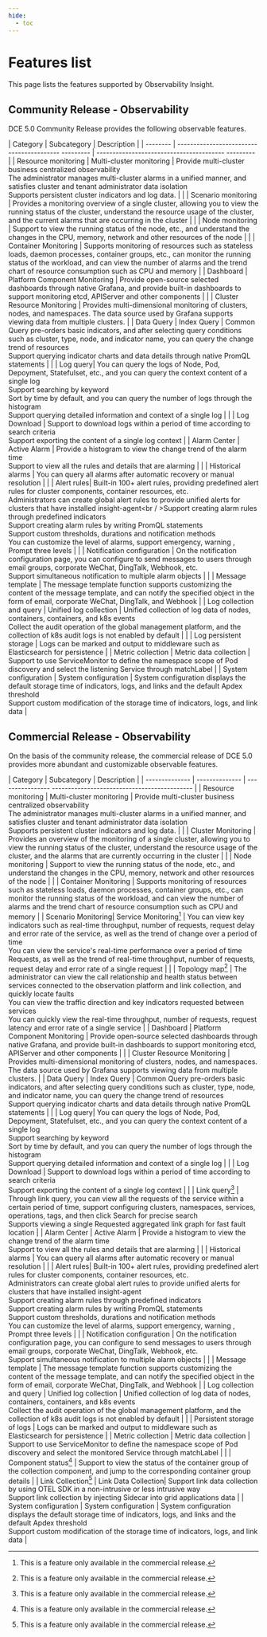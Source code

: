 ```yaml
---
hide:
  - toc
---
```


# Features list

This page lists the features supported by Observability Insight.

## Community Release - Observability

DCE 5.0 Community Release provides the following observable features.

| Category | Subcategory | Description |
| -------- | ----------------------------------------- --------- | ---------------------------------------- --------- |
| Resource monitoring | Multi-cluster monitoring | Provide multi-cluster business centralized observability<br />The administrator manages multi-cluster alarms in a unified manner, and satisfies cluster and tenant administrator data isolation<br />Supports persistent cluster indicators and log data. |
| | Scenario monitoring | Provides a monitoring overview of a single cluster, allowing you to view the running status of the cluster, understand the resource usage of the cluster, and the current alarms that are occurring in the cluster |
| | Node monitoring | Support to view the running status of the node, etc., and understand the changes in the CPU, memory, network and other resources of the node |
| | Container Monitoring | Supports monitoring of resources such as stateless loads, daemon processes, container groups, etc., can monitor the running status of the workload, and can view the number of alarms and the trend chart of resource consumption such as CPU and memory |
| Dashboard | Platform Component Monitoring | Provide open-source selected dashboards through native Grafana, and provide built-in dashboards to support monitoring etcd, APIServer and other components |
| | Cluster Resource Monitoring | Provides multi-dimensional monitoring of clusters, nodes, and namespaces. The data source used by Grafana supports viewing data from multiple clusters. |
| Data Query | Index Query | Common Query pre-orders basic indicators, and after selecting query conditions such as cluster, type, node, and indicator name, you can query the change trend of resources<br />Support querying indicator charts and data details through native PromQL statements |
| | Log query| You can query the logs of Node, Pod, Depoyment, Statefulset, etc., and you can query the context content of a single log<br />Support searching by keyword<br />Sort by time by default, and you can query the number of logs through the histogram <br />Support querying detailed information and context of a single log |
| | Log Download | Support to download logs within a period of time according to search criteria<br />Support exporting the content of a single log context |
| Alarm Center | Active Alarm | Provide a histogram to view the change trend of the alarm time<br />Support to view all the rules and details that are alarming |
| | Historical alarms | You can query all alarms after automatic recovery or manual resolution |
| | Alert rules| Built-in 100+ alert rules, providing predefined alert rules for cluster components, container resources, etc.<br />Administrators can create global alert rules to provide unified alerts for clusters that have installed insight-agent<br / >Support creating alarm rules through predefined indicators<br />Support creating alarm rules by writing PromQL statements<br />Support custom thresholds, durations and notification methods<br />You can customize the level of alarms, support emergency, warning , Prompt three levels |
| | Notification configuration | On the notification configuration page, you can configure to send messages to users through email groups, corporate WeChat, DingTalk, Webhook, etc.<br />Support simultaneous notification to multiple alarm objects |
| | Message template | The message template function supports customizing the content of the message template, and can notify the specified object in the form of email, corporate WeChat, DingTalk, and Webhook |
| Log collection and query | Unified log collection | Unified collection of log data of nodes, containers, containers, and k8s events<br />Collect the audit operation of the global management platform, and the collection of k8s audit logs is not enabled by default |
| | Log persistent storage | Logs can be marked and output to middleware such as Elasticsearch for persistence |
| Metric collection | Metric data collection | Support to use ServiceMonitor to define the namespace scope of Pod discovery and select the listening Service through matchLabel |
| System configuration | System configuration | System configuration displays the default storage time of indicators, logs, and links and the default Apdex threshold<br />Support custom modification of the storage time of indicators, logs, and link data |

## Commercial Release - Observability

On the basis of the community release, the commercial release of DCE 5.0 provides more abundant and customizable observable features.

| Category | Subcategory | Description |
| -------------- | -------------- | ---------------- -------------------------------------------- |
| Resource monitoring | Multi-cluster monitoring | Provide multi-cluster business centralized observability<br />The administrator manages multi-cluster alarms in a unified manner, and satisfies cluster and tenant administrator data isolation<br />Supports persistent cluster indicators and log data. |
| | Cluster Monitoring | Provides an overview of the monitoring of a single cluster, allowing you to view the running status of the cluster, understand the resource usage of the cluster, and the alarms that are currently occurring in the cluster |
| | Node monitoring | Support to view the running status of the node, etc., and understand the changes in the CPU, memory, network and other resources of the node |
| | Container Monitoring | Supports monitoring of resources such as stateless loads, daemon processes, container groups, etc., can monitor the running status of the workload, and can view the number of alarms and the trend chart of resource consumption such as CPU and memory |
| Scenario Monitoring| Service Monitoring[^1] | You can view key indicators such as real-time throughput, number of requests, request delay and error rate of the service, as well as the trend of change over a period of time<br />You can view the service's real-time performance over a period of time Requests, as well as the trend of real-time throughput, number of requests, request delay and error rate of a single request |
| | Topology map[^1] | The administrator can view the call relationship and health status between services connected to the observation platform and link collection, and quickly locate faults<br />You can view the traffic direction and key indicators requested between services <br />You can quickly view the real-time throughput, number of requests, request latency and error rate of a single service |
| Dashboard | Platform Component Monitoring | Provide open-source selected dashboards through native Grafana, and provide built-in dashboards to support monitoring etcd, APIServer and other components |
| | Cluster Resource Monitoring | Provides multi-dimensional monitoring of clusters, nodes, and namespaces. The data source used by Grafana supports viewing data from multiple clusters. |
| Data Query | Index Query | Common Query pre-orders basic indicators, and after selecting query conditions such as cluster, type, node, and indicator name, you can query the change trend of resources<br />Support querying indicator charts and data details through native PromQL statements |
| | Log query| You can query the logs of Node, Pod, Depoyment, Statefulset, etc., and you can query the context content of a single log<br />Support searching by keyword<br />Sort by time by default, and you can query the number of logs through the histogram <br />Support querying detailed information and context of a single log |
| | Log Download | Support to download logs within a period of time according to search criteria<br />Support exporting the content of a single log context |
| | Link query[^1] | Through link query, you can view all the requests of the service within a certain period of time, support configuring clusters, namespaces, services, operations, tags, and then click Search for precise search<br />Supports viewing a single Requested aggregated link graph for fast fault location |
| Alarm Center | Active Alarm | Provide a histogram to view the change trend of the alarm time<br />Support to view all the rules and details that are alarming |
| | Historical alarms | You can query all alarms after automatic recovery or manual resolution |
| | Alert rules| Built-in 100+ alert rules, providing predefined alert rules for cluster components, container resources, etc.<br />Administrators can create global alert rules to provide unified alerts for clusters that have installed insight-agent<br />Support creating alarm rules through predefined indicators<br />Support creating alarm rules by writing PromQL statements<br />Support custom thresholds, durations and notification methods<br />You can customize the level of alarms, support emergency, warning , Prompt three levels |
| | Notification configuration | On the notification configuration page, you can configure to send messages to users through email groups, corporate WeChat, DingTalk, Webhook, etc.<br />Support simultaneous notification to multiple alarm objects |
| | Message template | The message template function supports customizing the content of the message template, and can notify the specified object in the form of email, corporate WeChat, DingTalk, and Webhook |
| Log collection and query | Unified log collection | Unified collection of log data of nodes, containers, containers, and k8s events<br />Collect the audit operation of the global management platform, and the collection of k8s audit logs is not enabled by default |
| | Persistent storage of logs | Logs can be marked and output to middleware such as Elasticsearch for persistence |
| Metric collection | Metric data collection | Support to use ServiceMonitor to define the namespace scope of Pod discovery and select the monitored Service through matchLabel |
| | Component status[^1] | Support to view the status of the container group of the collection component, and jump to the corresponding container group details |
| Link Collection[^1] | Link Data Collection| Support link data collection by using OTEL SDK in a non-intrusive or less intrusive way<br />Support link collection by injecting Sidecar into grid applications data |
| System configuration | System configuration | System configuration displays the default storage time of indicators, logs, and links and the default Apdex threshold<br />Support custom modification of the storage time of indicators, logs, and link data |

[^1]: This is a feature only available in the commercial release.
